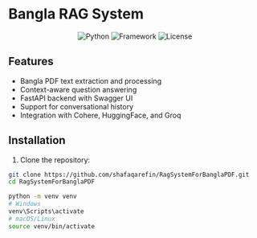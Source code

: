 # Bangla RAG System

<div align="center">
  <img src="https://img.shields.io/badge/Python-3.10%2B-blue" alt="Python">
  <img src="https://img.shields.io/badge/Framework-FastAPI-green" alt="Framework">
  <img src="https://img.shields.io/badge/License-MIT-yellow" alt="License">
</div>

## Features
- Bangla PDF text extraction and processing
- Context-aware question answering
- FastAPI backend with Swagger UI
- Support for conversational history
- Integration with Cohere, HuggingFace, and Groq

## Installation
1. Clone the repository:
```bash
git clone https://github.com/shafaqarefin/RagSystemForBanglaPDF.git
cd RagSystemForBanglaPDF

python -m venv venv
# Windows
venv\Scripts\activate
# macOS/Linux
source venv/bin/activate
